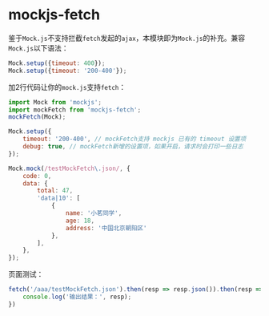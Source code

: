 # mockjs-fetch

鉴于`Mock.js`不支持拦截`fetch`发起的`ajax`，本模块即为`Mock.js`的补充。兼容`Mock.js`以下语法：

```js
Mock.setup({timeout: 400});
Mock.setup({timeout: '200-400'});
```

加2行代码让你的`mock.js`支持`fetch`：

```js
import Mock from 'mockjs';
import mockFetch from 'mockjs-fetch';
mockFetch(Mock);

Mock.setup({
    timeout: '200-400', // mockFetch支持 mockjs 已有的 timeout 设置项
    debug: true, // mockFetch新增的设置项，如果开启，请求时会打印一些日志
});

Mock.mock(/testMockFetch\.json/, {
    code: 0,
    data: {
        total: 47,
        'data|10': [
            {
                name: '小茗同学',
                age: 18,
                address: '中国北京朝阳区'
            },
        ],
    },
});
```

页面测试：

```js
fetch('/aaa/testMockFetch.json').then(resp => resp.json()).then(resp => {
	console.log('输出结果：', resp);
})
```

